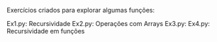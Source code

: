 Exercícios criados para explorar algumas funções:

Ex1.py: Recursividade
Ex2.py: Operações com Arrays
Ex3.py: 
Ex4.py: Recursividade em funções
